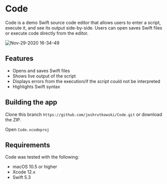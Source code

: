 # Code

Code is a demo Swift source code editor that allows users to enter a script, execute it, and see its output side-by-side. Users can open saves Swift files or execute code directly from the editor.

![Nov-29-2020 16-34-49](https://user-images.githubusercontent.com/54906829/100554199-13c7a680-3261-11eb-9b43-e4fc81fb6337.gif)

## Features
* Opens and saves Swift files
* Shows live output of the script
* Displays errors from the execution/if the script could not be interpreted
* Highlights Swift syntax 

## Building the app

Clone this branch ```https://github.com/joshrutkowski/Code.git``` or download the ZIP.

Open ```Code.xcodeproj```

## Requirements
Code was tested with the following:

* macOS 10.5 or higher
* Xcode 12.x
* Swift 5.3
